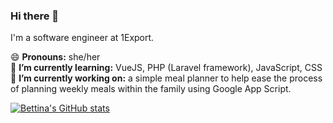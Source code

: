 ### Hi there 👋

I'm a software engineer at 1Export.

😄 <b>Pronouns:</b> she/her<br/>
🌱 <b>I’m currently learning:</b> VueJS, PHP (Laravel framework), JavaScript, CSS<br/>
🔭 <b>I’m currently working on:</b> a simple meal planner to help ease the process of planning weekly meals within the family using Google App Script.

[![Bettina's GitHub stats](https://github-readme-stats.vercel.app/api?username=bettinamercado&count_private=true&show_icons=true)](https://github.com/anuraghazra/github-readme-stats)

<!--
**bettinamercado/bettinamercado** is a ✨ _special_ ✨ repository because its `README.md` (this file) appears on your GitHub profile.

Here are some ideas to get you started:

- 🔭 I’m currently working on ...
- 🌱 I’m currently learning ...
- 👯 I’m looking to collaborate on ...
- 🤔 I’m looking for help with ...
- 💬 Ask me about ...
- 📫 How to reach me: ...
- 😄 Pronouns: ...
- ⚡ Fun fact: ...
-->
